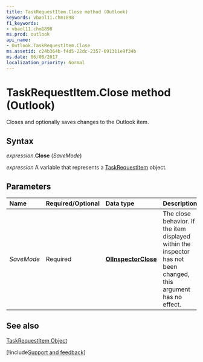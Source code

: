 ```yaml
---
title: TaskRequestItem.Close method (Outlook)
keywords: vbaol11.chm1898
f1_keywords:
- vbaol11.chm1898
ms.prod: outlook
api_name:
- Outlook.TaskRequestItem.Close
ms.assetid: c24b364b-f4d5-22dc-2357-691311e9f34b
ms.date: 06/08/2017
localization_priority: Normal
---
```



# TaskRequestItem.Close method (Outlook)

Closes and optionally saves changes to the Outlook item.


## Syntax

_expression_.**Close** (_SaveMode_)

_expression_ A variable that represents a [TaskRequestItem](Outlook.TaskRequestItem.md) object.


## Parameters



|Name|Required/Optional|Data type|Description|
|:-----|:-----|:-----|:-----|
| _SaveMode_|Required| **[OlInspectorClose](Outlook.OlInspectorClose.md)**|The close behavior. If the item displayed within the inspector has not been changed, this argument has no effect.|

## See also


[TaskRequestItem Object](Outlook.TaskRequestItem.md)

[!include[Support and feedback](~/includes/feedback-boilerplate.md)]